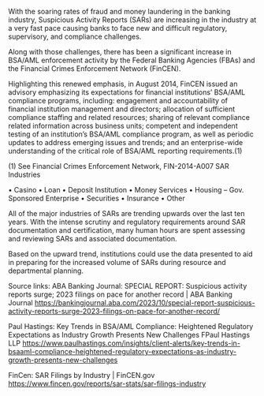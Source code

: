 With the soaring rates of fraud and money laundering in the banking industry, Suspicious Activity Reports (SARs) are increasing in the industry at a very fast pace causing banks to face new and difficult regulatory, supervisory, and compliance challenges.  

Along with those challenges, there has been a significant increase in BSA/AML enforcement activity by the Federal Banking Agencies (FBAs) and the Financial Crimes Enforcement Network (FinCEN).  

Highlighting this renewed emphasis, in August 2014, FinCEN issued an advisory emphasizing its expectations for financial institutions’ BSA/AML compliance programs, including: engagement and accountability of financial institution management and directors; allocation of sufficient compliance staffing and related resources; sharing of relevant compliance related information across business units; competent and independent testing of an institution’s BSA/AML compliance program, as well as periodic updates to address emerging issues and trends; and an enterprise-wide understanding of the critical role of BSA/AML reporting requirements.(1)

(1)	See Financial Crimes Enforcement Network, FIN-2014-A007
SAR Industries

•	Casino	•	Loan
•	Deposit Institution	•	Money Services
•	Housing – Gov. Sponsored Enterprise
	•	Securities
•	Insurance	•	Other


All of the major industries of SARs are trending upwards over the last ten years. With the intense scrutiny and regulatory requirements around SAR documentation and certification, many human hours are spent assessing and reviewing SARs and associated documentation. 

Based on the upward trend, institutions could use the data presented to aid in preparing for the increased volume of SARs during resource and departmental planning. 

Source links:
ABA Banking Journal:
SPECIAL REPORT: Suspicious activity reports surge; 2023 filings on pace for another record | ABA Banking Journal
https://bankingjournal.aba.com/2023/10/special-report-suspicious-activity-reports-surge-2023-filings-on-pace-for-another-record/

Paul Hastings:
Key Trends in BSA/AML Compliance: Heightened Regulatory Expectations as Industry Growth Presents New Challenges FPaul Hastings LLP
https://www.paulhastings.com/insights/client-alerts/key-trends-in-bsaaml-compliance-heightened-regulatory-expectations-as-industry-growth-presents-new-challenges

FinCen:
SAR Filings by Industry | FinCEN.gov
https://www.fincen.gov/reports/sar-stats/sar-filings-industry


